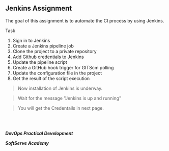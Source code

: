 ## Jenkins Assignment

The goal of this assignment is to automate the CI process by using Jenkins.

Task
1. Sign in to Jenkins
2. Create a Jenkins pipeline job
3. Clone the project to a private repository
4. Add Github credentials to Jenkins
5. Update the pipeline script
6. Create a GitHub hook trigger for GITScm polling
7. Update the configuration file in the project
8. Get the result of the script execution

> Now installation of Jenkins is underway.

> Wait for the message "Jenkins is up and running"

> You will get the Credentails in next page.

<br/><br/>

_**DevOps Practical Development**_ 

_**SoftServe Academy**_

<br/>
